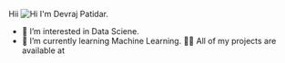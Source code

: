  Hii ![Hi](https://user-images.githubusercontent.com/94734991/168955927-1b87179e-a196-46f4-bcc4-7249ea7fe269.gif) I'm Devraj Patidar.
- 👀 I’m interested in Data Sciene.
- 🌱 I’m currently learning Machine Learning.
👨‍💻 All of my projects are available at 
